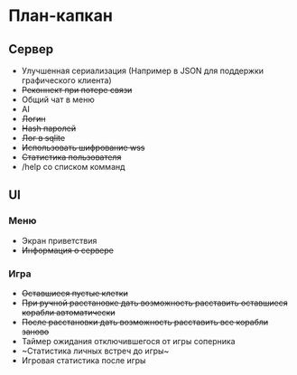 # План-капкан
## Сервер
* Улучшенная сериализация (Например в JSON для поддержки графического клиента)
* ~~Реконнект при потере связи~~
* Общий чат в меню
* AI
* ~~Логин~~
* ~~Hash паролей~~
* ~~Лог в sqlite~~
* ~~Использовать шифрование wss~~
* ~~Статистика пользователя~~
* /help со списком комманд
## UI
### Меню
* Экран приветствия
* ~~Информация о сервере~~
### Игра
* ~~Оставшиеся пустые клетки~~
* ~~При ручной расстановке дать возможность расставить оставшиеся корабли автоматически~~
* ~~После расстановки дать возможность расставить все корабли заново~~
* Таймер ожидания отключившегося от игры соперника
* ~Статистика личных встреч до игры~
* Игровая статистика после игры